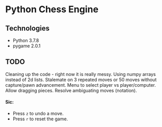 # Python Chess Engine







## Technologies
* Python 3.7.8
* pygame 2.0.1

## TODO
 Cleaning up the code - right now it is really messy. Using numpy arrays instead of 2d lists. Stalemate on 3 repeated moves or 50 moves without capture/pawn advancement. Menu to select player vs player/computer. Allow dragging pieces. Resolve ambiguating moves (notation).

#### Sic:
* Press `z` to undo a move.
* Press `r` to reset the game.


